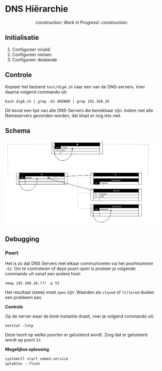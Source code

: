 # DNS Hiërarchie

<p align="center">
    :construction: Work in Progress! :construction:
</p>

## Initialisatie
1. Configureer vivaldi
2. Configureer nielsen
3. Configureer delalande

## Controle
Kopieer het bestand `test/digA.sh` naar een van de DNS-servers.
Voer daarna volgend commando uit:

```
bash digA.sh | grep -A1 ANSWER | grep 192.168.16
```

Dit bevat een lijst van alle DNS-Servers die bereikbaar zijn. Indien niet alle Nameservers gevonden worden, dat klopt er nog iets niet.


## Schema
![Schema](./.img/schema.png#2)

## Debugging

### Poort

Het is zo dat DNS Servers met elkaar communiceren via het poortnummer `:53`.
Om te controleren of deze poort open is probeer je volgende commando uit vanaf een andere host:

```
nmap 192.168.16.??? -p 53
```

Het resultaat (state) moet `open` zijn.
Waarden als `closed` of `filtered` duiden een probleem aan.

**Controle**

Op de server waar de bind-instantie draait, voer je volgend commando uit:

```
netstat -lntp
```

Deze toont op welke poorten er geluisterd wordt.
Zorg dat er geluisterd wordt op poort `53`.

**Mogelijkse oplossing**

```
systemctl start named.service
iptables --flush
```
